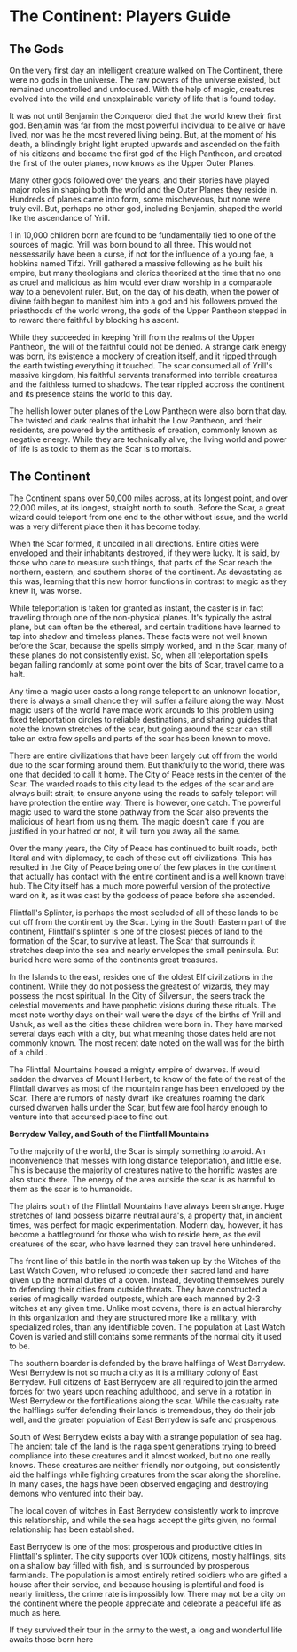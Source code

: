 # The Continent: Players Guide


## The Gods


On the very first day an intelligent creature walked on The Continent, there were no gods in the universe.  The raw powers of the universe existed, but remained uncontrolled and unfocused.  With the help of magic, creatures evolved into the wild and unexplainable variety of life that is found today.

It was not until Benjamin the Conqueror died that the world knew their first god.  Benjamin was far from the most powerful individual to be alive or have lived, nor was he the most revered living being. But, at the moment of his death, a blindingly bright light erupted upwards and ascended on the faith of his citizens and became the first god of the High Pantheon, and created the first of the outer planes, now knows as the Upper Outer Planes.

Many other gods followed over the years, and their stories have played major roles in shaping both the world and the Outer Planes they reside in. Hundreds of planes came into form, some mischeveous, but none were truly evil. But, perhaps no other god, including Benjamin, shaped the world like the ascendance of Yrill.

1 in 10,000 children born are found to be fundamentally tied to one of the sources of magic.  Yrill was born bound to all three.  This would not nessessarily have been a curse, if not for the influence of a young fae, a hobkins named Tifzi.  Yrill gathered a massive following as he built his empire, but many theologians and clerics theorized at the time that no one as cruel and malicious as him would ever draw worship in a comparable way to a benevolent ruler.  But, on the day of his death, when the power of divine faith began to manifest him into a god and his followers proved the priesthoods of the world wrong, the gods of the Upper Pantheon stepped in to reward there faithful by blocking his ascent.  

While they succeeded in keeping Yrill from the realms of the Upper Pantheon, the will of the faithful could not be denied.   A strange dark energy was born, its existence a mockery of creation itself, and it ripped through the earth twisting everything it touched.  The scar consumed all of Yrill's massive kingdom, his faithful servants transformed into terrible creatures and the faithless turned to shadows.  The tear rippled accross the continent and its presence stains the world to this day.

The hellish lower outer planes of the Low Pantheon were also born that day.  The twisted and dark realms that inhabit the Low Pantheon, and their residents, are powered by the antithesis of creation, commonly known as negative energy.  While they are technically alive, the living world and power of life is as toxic to them as the Scar is to mortals.


## The Continent

The Continent spans over 50,000 miles across, at its longest point, and over 22,000 miles, at its longest, straight north to south.  Before the Scar, a great wizard could teleport from one end to the other without issue, and the world was a very different place then it has become today.

When the Scar formed, it uncoiled in all directions.  Entire cities were enveloped and their inhabitants destroyed, if they were lucky.  It is said, by those who care to measure such things, that parts of the Scar reach the northern, eastern, and southern shores of the continent.  As devastating as this was, learning that this new horror functions in contrast to magic as they knew it, was worse.

While teleportation is taken for granted as instant, the caster is in fact traveling through one of the non-physical planes.  It's typically the astral plane, but can often be the ethereal, and certain traditions have learned to tap into shadow and timeless planes.  These facts were not well known before the Scar, because the spells simply worked, and in the Scar, many of these planes do not consistently exist.  So, when all teleportation spells began failing randomly at some point over the bits of Scar, travel came to a halt.

Any time a magic user casts a long range teleport to an unknown location, there is always a small chance they will suffer a failure along the way.  Most magic users of the world have made work arounds to this problem using fixed teleportation circles to reliable destinations, and sharing guides that note the known stretches of the scar, but going around the scar can still take an extra few spells and parts of the scar has been known to move.

There are entire civilizations that have been largely cut off from the world due to the scar forming around them. But thankfully to the world, there was one that decided to call it home.  The City of Peace rests in the center of the Scar.  The warded roads to this city lead to the edges of the scar and are always built strait, to ensure anyone using the roads to safely teleport will have protection the entire way.  There is however, one catch.  The powerful magic used to ward the stone pathway from the Scar also prevents the malicious of heart from using them.  The magic doesn't care if you are justified in your hatred or not, it will turn you away all the same.

Over the many years, the City of Peace has continued to built roads, both literal and with diplomacy, to each of these cut off civilizations.  This has resulted in the City of Peace being one of the few places in the continent that actually has contact with the entire continent and is a well known travel hub.  The City itself has a much more powerful version of the protective ward on it, as it was cast by the goddess of peace before she ascended.

Flintfall's Splinter, is perhaps the most secluded of all of these lands to be cut off from the continent by the Scar.  Lying in the South Eastern part of the continent, Flintfall's splinter is one of the closest pieces of land to the formation of the Scar, to survive at least.  The Scar that surrounds it stretches deep into the sea and nearly envelopes the small peninsula.  But buried here were some of the continents great treasures.

In the Islands to the east, resides one of the oldest Elf civilizations in the continent.  While they do not possess the greatest of wizards, they may possess the most spiritual.  In the City of Silversun, the seers track the celestial movements and have prophetic visions during these rituals.  The most note worthy days on their wall were the days of the births of Yrill and Ushuk, as well as the cities these children were born in.  They have marked several days each with a city, but what meaning those dates held are not commonly known.  The most recent date noted on the wall was for the birth of a child .

The Flintfall Mountains housed a mighty empire of dwarves.  If would sadden the dwarves of Mount Herbert, to know of the fate of the rest of the Flintfall dwarves as most of the mountain range has been enveloped by the Scar.  There are rumors of nasty dwarf like creatures roaming the dark cursed dwarven halls under the Scar, but few are fool hardy enough to venture into that accursed place to find out.

**Berrydew Valley, and South of the Flintfall Mountains**

To the majority of the world, the Scar is simply something to avoid.  An inconvenience that messes with long distance teleportation, and little else.  This is because the majority of creatures native to the horrific wastes are also stuck there.  The energy of the area outside the scar is as harmful to them as the scar is to humanoids.

The plains south of the Flintfall Mountains have always been strange.   Huge stretches of land possess bizarre neutral aura's, a property that, in ancient times, was perfect for magic experimentation.   Modern day, however, it has become a battleground for those who wish to reside here, as the evil creatures of the scar, who have learned they can travel here unhindered.

The front line of this battle in the north was taken up by the Witches of the Last Watch Coven, who refused to concede their sacred land and have given up the normal duties of a coven.  Instead, devoting themselves purely to defending their cities from outside threats.   They have constructed a series of magically warded outposts, which are each manned by 2-3 witches at any given time.  Unlike most covens, there is an actual hierarchy in this organization and they are structured more like a military, with specialized roles, than any identifiable coven.  The population at Last Watch Coven is varied and still contains some remnants of the normal city it used to be.

The southern boarder is defended by the brave halflings of West Berrydew.  West Berrydew is not so much a city as it is a military colony of East Berrydew.  Full citizens of East Berrydew are all required to join the armed forces for two years upon reaching adulthood, and serve in a rotation in West Berrydew or the fortifications along the scar.  While the casualty rate the halflings suffer defending their lands is tremendous, they do their job well, and the greater population of East Berrydew is safe and prosperous.

South of West Berrydew exists a bay with a strange population of sea hag.  The ancient tale of the land is the naga spent generations trying to breed compliance into these creatures and it almost worked, but no one really knows.   These creatures are neither friendly nor outgoing, but consistently aid the halflings while fighting creatures from the scar along the shoreline.  In many cases, the hags have been observed engaging and destroying demons who ventured into their bay.

The local coven of witches in East Berrydew consistently work to improve this relationship, and while the sea hags accept the gifts given, no formal relationship has been established.

East Berrydew is one of the most prosperous and productive cities in Flintfall's splinter.  The city supports over 100k citizens, mostly halflings, sits on a shallow bay filled with fish, and is surrounded by prosperous farmlands.  The population is almost entirely retired soldiers who are gifted a house after their service, and because housing is plentiful and food is nearly limitless, the crime rate is impossibly low. There may not be a city on the continent where the people appreciate and celebrate a peaceful life as much as here.

If they survived their tour in the army to the west, a long and wonderful life awaits those born here
